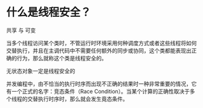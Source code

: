 
# 什么是线程安全？
共享 与 可变

当多个线程访问某个类时，不管运行时环境采用何种调度方式或者这些线程将如何交替执行，并且在主调代码中不需要任何额外的同步或协同，这个类都能表现出正确的行为，那么就称这个类是线程安全的。

无状态对象一定是线程安全的


并发编程中，由不恰当的执行时序而出现不正确的结果时一种非常重要的情况，它有一个正式的名字：竞态条件（Race Condition）。当某个计算的正确性取决于多个线程的交替执行时序时，那么就会发生竟态条件。